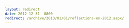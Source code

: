 ```yaml
---
layout: redirect
date: 2012-12-31 -0800
redirect: /archive/2013/01/01/reflections-on-2012.aspx/
---
```

